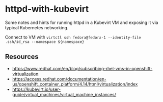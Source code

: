 # httpd-with-kubevirt

Some notes and hints for running httpd in a Kubevirt VM and exposing it via typical Kubernetes networking.

Connect to VM with `virtctl ssh fedora@fedora-1 --identity-file .ssh/id_rsa --namespace ${namespace}`

## Resources
- https://www.redhat.com/en/blog/subscribing-rhel-vms-in-openshift-virtualization
- https://access.redhat.com/documentation/en-us/openshift_container_platform/4.14/html/virtualization/index
- https://kubevirt.io/user-guide/virtual_machines/virtual_machine_instances/
